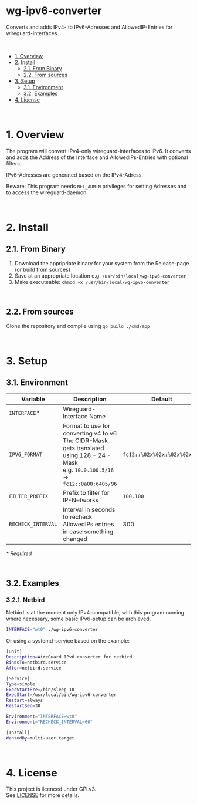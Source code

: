 wg-ipv6-converter
===

Converts and adds IPv4- to IPv6-Adresses and AllowedIP-Entries for wireguard-interfaces.

<br>

<!-- TOC -->
- [1. Overview](#1-overview)
- [2. Install](#2-install)
    - [2.1. From Binary](#21-from-binary)
    - [2.2. From sources](#22-from-sources)
- [3. Setup](#3-setup)
    - [3.1. Environment](#31-environment)
    - [3.2. Examples](#32-examples)
- [4. License](#4-license)
<!-- /TOC -->

<br>

# 1. Overview

The program will convert IPv4-only wireguard-interfaces to IPv6. It converts and adds the Address of the Interface and AllowedIPs-Entries with optional filters.

IPv6-Adresses are generated based on the IPv4-Adress.

Beware: This program needs `NET_ADMIN` privileges for setting Adresses and to access the wireguard-daemon.

<br>

# 2. Install

## 2.1. From Binary

1. Download the appripriate binary for your system from the Release-page (or build from sources)
2. Save at an appropriate location e.g. `/usr/bin/local/wg-ipv6-converter`
3. Make executeable: `chmod +x /usr/bin/local/wg-ipv6-converter`

<br>

## 2.2. From sources

Clone the repository and compile using `go build ./cmd/app`

<br>

# 3. Setup
## 3.1. Environment

Variable|Description|Default
-|-|-
`INTERFACE`*        | Wireguard-Interface Name                  |
`IPV6_FORMAT`       | Format to use for converting v4 to v6 <br> The CIDR-Mask gets translated using 128 - 24 - Mask <br> e.g. `10.0.100.5/16` -> `fc12::0a00:6405/96`   | `fc12::%02x%02x:%02x%02x/%d`
`FILTER_PREFIX`     | Prefix to filter for IP-Networks          | `100.100`
`RECHECK_INTERVAL`  | Interval in seconds to recheck AllowedIPs entries in case something changed  | 300

*\* Required*

<br>

## 3.2. Examples

### 3.2.1.  Netbird

Netbird is at the moment only IPv4-compatible, with this program running where necessary, some basic IPv6-setup can be archieved.

```bash
INTERFACE="wt0" ./wg-ipv6-converter
```
Or using a systemd-service based on the example:
```bash
[Unit]
Description=WireGuard IPv6 converter for netbird
BindsTo=netbird.service
After=netbird.service

[Service]
Type=simple
ExecStartPre=/bin/sleep 10
ExecStart=/usr/local/bin/wg-ipv6-converter
Restart=always
RestartSec=30

Environment="INTERFACE=wt0"
Environment="RECHECK_INTERVAL=60"

[Install]
WantedBy=multi-user.target
```

<br>

# 4. License

This project is licenced under GPLv3.  
See [LICENSE](LICENSE) for more details.
